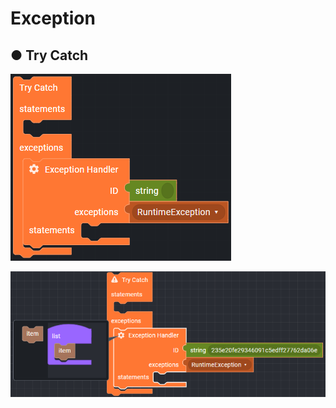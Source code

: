 # Exception

## ● Try Catch

![](../../.gitbook/assets/image%20%28297%29.png)

![](../../.gitbook/assets/image%20%28250%29.png)

